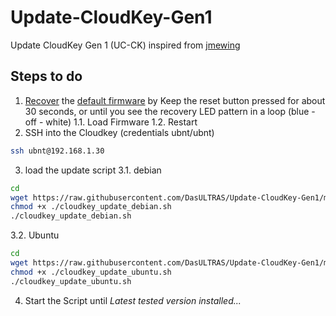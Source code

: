 # Update-CloudKey-Gen1
Update CloudKey Gen 1 (UC-CK) inspired from [jmewing](https://github.com/jmewing/uckp-gen2)

## Steps to do

1. [Recover](https://help.ui.com/hc/en-us/articles/220334168-UniFi-Cloud-Key-Emergency-Recovery-UI) the [default firmware](https://www.ubnt.com/download/unifi/unifi-cloud-key) by Keep the reset button pressed for about 30 seconds, or until you see the recovery LED pattern in a loop (blue - off - white)
  1.1. Load Firmware
  1.2. Restart
2. SSH into the Cloudkey (credentials ubnt/ubnt)
```bash
ssh ubnt@192.168.1.30
```
3. load the update script
  3.1. debian
  ```bash
cd
wget https://raw.githubusercontent.com/DasULTRAS/Update-CloudKey-Gen1/main/cloudkey_update_debian.sh
chmod +x ./cloudkey_update_debian.sh
./cloudkey_update_debian.sh
  ```
  3.2. Ubuntu
  ```bash
cd
wget https://raw.githubusercontent.com/DasULTRAS/Update-CloudKey-Gen1/main/cloudkey_update_ubuntu.sh
chmod +x ./cloudkey_update_ubuntu.sh
./cloudkey_update_ubuntu.sh
  ```
4. Start the Script until *Latest tested version installed...*
